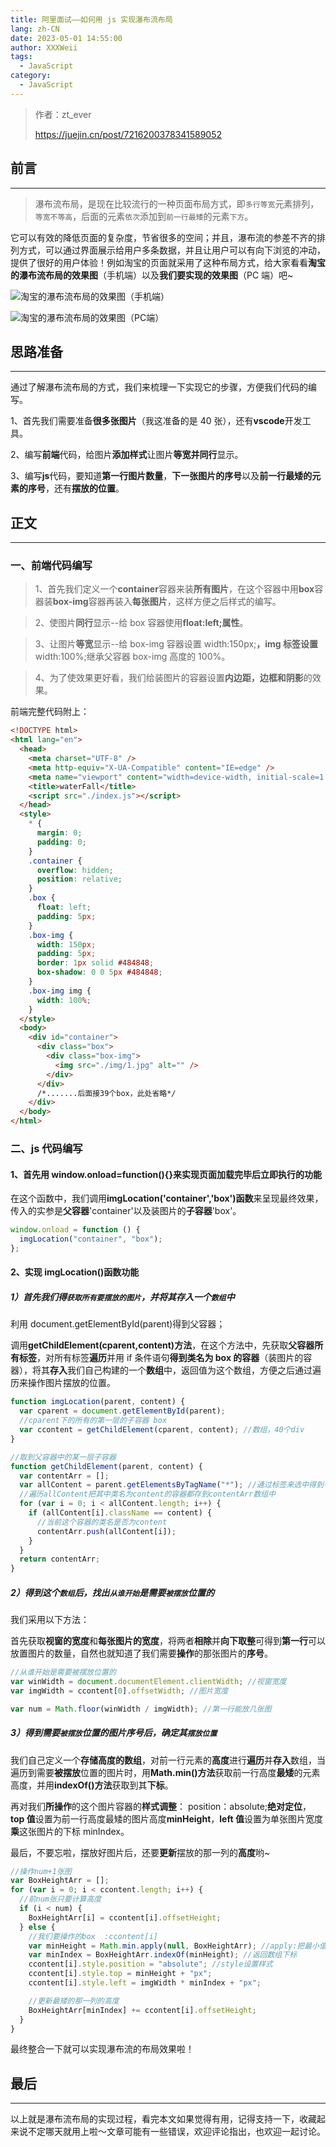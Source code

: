 ```yaml
---
title: 阿里面试——如何用 js 实现瀑布流布局
lang: zh-CN
date: 2023-05-01 14:55:00
author: XXXWeii
tags:
  - JavaScript
category:
  - JavaScript
---
```


> 作者：zt_ever
>
> https://juejin.cn/post/7216200378341589052

## 前言

---

> 瀑布流布局，是现在比较流行的一种页面布局方式，即`多行等宽`元素排列，`等宽不等高`，后面的元素`依次`添加到`前一行最矮`的元素`下方`。

它可以有效的降低页面的复杂度，节省很多的空间；并且，瀑布流的参差不齐的排列方式，可以通过界面展示给用户多条数据，并且让用户可以有向下浏览的冲动，提供了很好的用户体验！例如淘宝的页面就采用了这种布局方式，给大家看看**淘宝的瀑布流布局的效果图**（手机端）以及**我们要实现的效果图**（PC 端）吧~

![淘宝的瀑布流布局的效果图（手机端）](./images/2023050101.jpg)

![淘宝的瀑布流布局的效果图（PC端）](./images/2023050102.jpg)

## 思路准备

---

通过了解瀑布流布局的方式，我们来梳理一下实现它的步骤，方便我们代码的编写。

1、首先我们需要准备**很多张图片**（我这准备的是 40 张），还有**vscode**开发工具。

2、编写**前端**代码，给图片**添加样式**让图片**等宽并同行**显示。

3、编写**js**代码，要知道**第一行图片数量**，**下一张图片的序号**以及**前一行最矮的元素的序号**，还有**摆放的位置**。

## 正文

---

### 一、前端代码编写

> 1、首先我们定义一个**container**容器来装**所有图片**，在这个容器中用**box**容器装**box-img**容器再装入**每张图片**，这样方便之后样式的编写。

> 2、使图片**同行**显示--给 box 容器使用**float:left;属性**。

> 3、让图片**等宽**显示--给 box-img 容器设置 width:150px;**，img 标签设置**width:100%;继承父容器 box-img 高度的 100%。

> 4、为了使效果更好看，我们给装图片的容器设置**内边距，边框和阴影**的效果。

前端完整代码附上：

```html
<!DOCTYPE html>
<html lang="en">
  <head>
    <meta charset="UTF-8" />
    <meta http-equiv="X-UA-Compatible" content="IE=edge" />
    <meta name="viewport" content="width=device-width, initial-scale=1.0" />
    <title>waterFall</title>
    <script src="./index.js"></script>
  </head>
  <style>
    * {
      margin: 0;
      padding: 0;
    }
    .container {
      overflow: hidden;
      position: relative;
    }
    .box {
      float: left;
      padding: 5px;
    }
    .box-img {
      width: 150px;
      padding: 5px;
      border: 1px solid #484848;
      box-shadow: 0 0 5px #484848;
    }
    .box-img img {
      width: 100%;
    }
  </style>
  <body>
    <div id="container">
      <div class="box">
        <div class="box-img">
          <img src="./img/1.jpg" alt="" />
        </div>
      </div>
      /*.......后面接39个box，此处省略*/
    </div>
  </body>
</html>
```

### 二、js 代码编写

#### 1、首先用 window.onload=function(){}来实现页面加载完毕后立即执行的功能

在这个函数中，我们调用**imgLocation('container','box')函数**来呈现最终效果，传入的实参是**父容器**'container'以及装图片的**子容器**'box'。

```js
window.onload = function () {
  imgLocation("container", "box");
};
```

#### 2、实现 imgLocation()函数功能

##### 1）首先我们得`获取所有要摆放的图片`，并将其存入一个`数组`中

利用 document.getElementById(parent)得到父容器；

调用**getChildElement(cparent,content)方法**，在这个方法中，先获取**父容器所有标签**，对所有标签**遍历**并用 if 条件语句**得到类名为 box 的容器**（装图片的容器），将其**存入**我们自己构建的一个**数组**中，返回值为这个数组，方便之后通过遍历来操作图片摆放的位置。

```js
function imgLocation(parent, content) {
  var cparent = document.getElementById(parent);
  //cparent下的所有的第一层的子容器 box
  var ccontent = getChildElement(cparent, content); //数组，40个div
}

//取到父容器中的某一层子容器
function getChildElement(parent, content) {
  var contentArr = [];
  var allContent = parent.getElementsByTagName("*"); //通过标签来选中得到一个数组
  //遍历allContent把其中类名为content的容器都存到contentArr数组中
  for (var i = 0; i < allContent.length; i++) {
    if (allContent[i].className == content) {
      //当前这个容器的类名是否为content
      contentArr.push(allContent[i]);
    }
  }
  return contentArr;
}
```

##### 2）得到这个`数组`后，找出`从谁开始`是需要`被摆放`位置的

我们采用以下方法：

首先获取**视窗的宽度**和**每张图片的宽度**，将两者**相除**并**向下取整**可得到**第一行**可以放置图片的数量，自然也就知道了我们需要**操作**的那张图片的**序号**。

```js
//从谁开始是需要被摆放位置的
var winWidth = document.documentElement.clientWidth; //视窗宽度
var imgWidth = ccontent[0].offsetWidth; //图片宽度

var num = Math.floor(winWidth / imgWidth); //第一行能放几张图
```

##### 3）得到需要`被摆放`位置的图片序号后，确定其`摆放位置`

我们自己定义一个**存储高度的数组**，对前一行元素的**高度**进行**遍历**并**存入**数组，当遍历到需要**被摆放**位置的图片时，用**Math.min()方法**获取前一行高度**最矮**的元素高度，并用**indexOf()方法**获取到其**下标**。

再对我们**所操作**的这个图片容器的**样式调整**：
position：absolute;**绝对定位**， **top 值**设置为前一行高度最矮的图片高度**minHeight**，**left 值**设置为单张图片宽度**乘**这张图片的下标 minIndex。

最后，不要忘啦，摆放好图片后，还要**更新**摆放的那一列的**高度**哟~

```js
//操作num+1张图
var BoxHeightArr = [];
for (var i = 0; i < ccontent.length; i++) {
  //前num张只要计算高度
  if (i < num) {
    BoxHeightArr[i] = ccontent[i].offsetHeight;
  } else {
    //我们要操作的box  :ccontent[i]
    var minHeight = Math.min.apply(null, BoxHeightArr); //apply:把最小值这个方法借给它用
    var minIndex = BoxHeightArr.indexOf(minHeight); //返回数组下标
    ccontent[i].style.position = "absolute"; //style设置样式
    ccontent[i].style.top = minHeight + "px";
    ccontent[i].style.left = imgWidth * minIndex + "px";

    //更新最矮的那一列的高度
    BoxHeightArr[minIndex] += ccontent[i].offsetHeight;
  }
}
```

最终整合一下就可以实现瀑布流的布局效果啦！

## 最后

---

以上就是瀑布流布局的实现过程，看完本文如果觉得有用，记得支持一下，收藏起来说不定哪天就用上啦～文章可能有一些错误，欢迎评论指出，也欢迎一起讨论。
